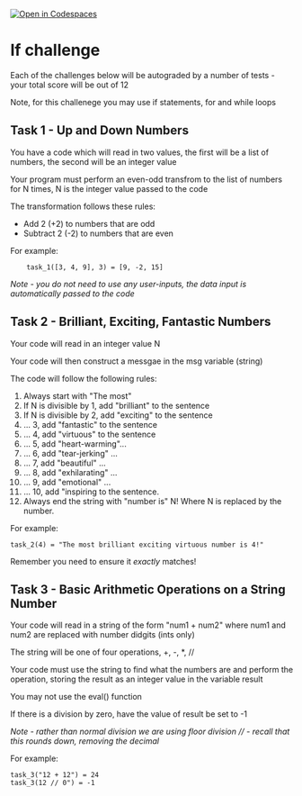 [![Open in Codespaces](https://classroom.github.com/assets/launch-codespace-2972f46106e565e64193e422d61a12cf1da4916b45550586e14ef0a7c637dd04.svg)](https://classroom.github.com/open-in-codespaces?assignment_repo_id=16105471)
# If challenge

Each of the challenges below will be autograded by a number of tests - your total score will be out of 12

Note, for this challenege you may use if statements, for and while loops

## Task 1 - Up and Down Numbers

You have a code which will read in two values, the first will be a list of numbers, the second will be an integer value

Your program must perform an even-odd transfrom to the list of numbers for N times, N is the integer value passed to the code

The transformation follows these rules:
* Add 2 (+2) to numbers that are odd
* Subtract 2 (-2) to numbers that are even

For example:
```
    task_1([3, 4, 9], 3) = [9, -2, 15]
```

_Note - you do not need to use any user-inputs, the data input is automatically passed to the code_

## Task 2 - Brilliant, Exciting, Fantastic Numbers

Your code will read in an integer value N

Your code will then construct a messgae in the msg variable (string)

The code will follow the following rules:
1. Always start with "The most"
2. If N is divisible by 1, add "brilliant" to the sentence
3. If N is divisible by 2, add "exciting" to the sentence
4. ... 3, add "fantastic" to the sentence
5. ... 4, add "virtuous" to the sentence
6. ... 5, add "heart-warming"...
7. ... 6, add "tear-jerking" ...
8. ... 7, add "beautiful" ...
9. ... 8, add "exhilarating" ...
10. ... 9, add "emotional" ...
11. ... 10, add "inspiring to the sentence.
12. Always end the string with "number is" N! Where N is replaced by the number.

For example:
```
task_2(4) = "The most brilliant exciting virtuous number is 4!"
```

Remember you need to ensure it _exactly_ matches!

## Task 3 - Basic Arithmetic Operations on a String Number

Your code will read in a string of the form "num1 + num2" where num1 and num2 are replaced with number didgits (ints only)

The string will be one of four operations, +, -, *, //

Your code must use the string to find what the numbers are and perform the operation, storing the result as an integer value in the variable result

You may not use the eval() function

If there is a division by zero, have the value of result be set to -1

_Note - rather than normal division we are using floor division // - recall that this rounds down, removing the decimal_

For example:
```
task_3("12 + 12") = 24
task_3(12 // 0") = -1
```